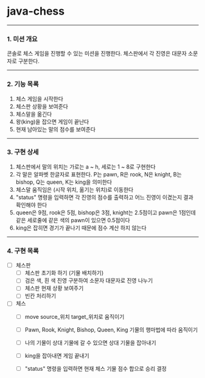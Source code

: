 # java-chess

---

### 1. 미션 개요
콘솔로 체스 게임을 진행할 수 있는 미션을 진행한다. 체스판에서 각 진영은 대문자 소문자로 구분한다.

---
### 2. 기능 목록
1. 체스 게임을 시작한다
2. 체스판 상황을 보여준다
3. 체스말을 옮긴다
4. 왕(king)을 잡으면 게임이 끝난다
5. 현재 남아있는 말의 점수를 보여준다

---
### 3. 구현 상세
1. 체스판에서 말의 위치는 가로는 a ~ h, 세로는 1 ~ 8로 구현한다
2. 각 말은 알파벳 한글자로 표현한다. P는 pawn, R은 rook, N은 knight, B는 bishop, Q는 queen, K는 king을 의미한다
3. 체스말 움직임은 (시작 위치, 옮기는 위치)로 이동한다
4. "status" 명령을 입력하면 각 진영의 점수를 출력하고 어느 진영이 이겼는지 결과 확인해야 한다
5. queen은 9점, rook은 5점, bishop은 3점, knight는 2.5점이고 pawn은 1점인데 같은 세로줄에 같은 색의 pawn이 있으면 0.5점이다
6. king은 잡히면 경기가 끝나기 때문에 점수 계산 하지 않는다

---
### 4. 구현 목록
-[ ] 체스판
    -[ ] 체스판 초기화 하기 (기물 배치하기)
    -[ ] 검은 색, 흰 색 진영 구분하여 소문자 대문자로 진영 나누기
    -[ ] 체스판 현재 상황 보여주기
    -[ ] 빈칸 처리하기
-[ ] 체스
    -[ ] move source_위치 target_위치로 움직이기
    -[ ] Pawn, Rook, Knight, Bishop, Queen, King 기물의 행마법에 따라 움직이기
    -[ ] 나의 기물이 상대 기물에 갈 수 있으면 상대 기물을 잡아내기
    -[ ] king을 잡아내면 게임 끝내기
    -[ ] "status" 명령을 입력하면 현재 체스 기물 점수 합으로 승리 결정
    

 